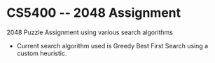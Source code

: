 # CS5400 -- 2048 Assignment
2048 Puzzle Assignment using various search algorithms
* Current search algorithm used is Greedy Best First Search using a custom heuristic.
